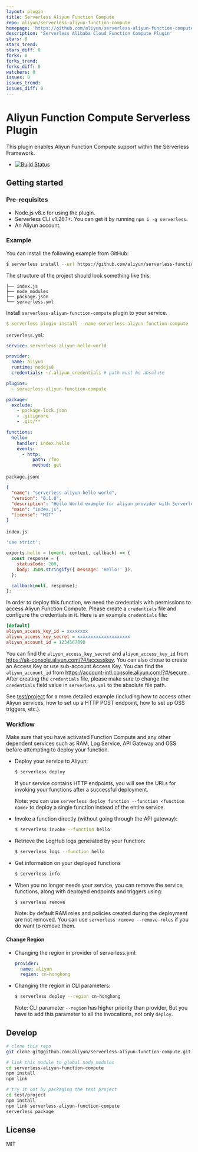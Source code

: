 ```yaml
---
layout: plugin
title: Serverless Aliyun Function Compute
repo: aliyun/serverless-aliyun-function-compute
homepage: 'https://github.com/aliyun/serverless-aliyun-function-compute'
description: 'Serverless Alibaba Cloud Function Compute Plugin'
stars: 0
stars_trend: 
stars_diff: 0
forks: 0
forks_trend: 
forks_diff: 0
watchers: 0
issues: 0
issues_trend: 
issues_diff: 0
---
```



# Aliyun Function Compute Serverless Plugin

This plugin enables Aliyun Function Compute support within the Serverless Framework.

- [![Build Status](https://travis-ci.org/aliyun/serverless-aliyun-function-compute.svg?branch=master)](https://travis-ci.org/aliyun/serverless-aliyun-function-compute)

## Getting started

### Pre-requisites

* Node.js v8.x for using the plugin.
* Serverless CLI v1.26.1+. You can get it by running `npm i -g serverless`.
* An Aliyun account.

### Example

You can install the following example from GitHub:

```sh
$ serverless install --url https://github.com/aliyun/serverless-function-compute-examples/tree/master/aliyun-nodejs
```

The structure of the project should look something like this:

```
├── index.js
├── node_modules
├── package.json
└── serverless.yml
```

Install `serverless-aliyun-function-compute` plugin to your service.

```yaml
$ serverless plugin install --name serverless-aliyun-function-compute
```

`serverless.yml`:

```yaml
service: serverless-aliyun-hello-world

provider:
  name: aliyun
  runtime: nodejs8
  credentials: ~/.aliyun_credentials # path must be absolute

plugins:
  - serverless-aliyun-function-compute

package:
  exclude:
    - package-lock.json
    - .gitignore
    - .git/**

functions:
  hello:
    handler: index.hello
    events:
      - http:
          path: /foo
          method: get
```

`package.json`:

```json
{
  "name": "serverless-aliyun-hello-world",
  "version": "0.1.0",
  "description": "Hello World example for aliyun provider with Serverless Framework.",
  "main": "index.js",
  "license": "MIT"
}
```

`index.js`:

```js
'use strict';

exports.hello = (event, context, callback) => {
  const response = {
    statusCode: 200,
    body: JSON.stringify({ message: 'Hello!' }),
  };

  callback(null, response);
};
```

In order to deploy this function, we need the credentials with permissions to access Aliyun Function Compute. 
Please create a `credentials` file and configure the credentials in it. 
Here is an example `credentials` file:

```ini
[default]
aliyun_access_key_id = xxxxxxxx
aliyun_access_key_secret = xxxxxxxxxxxxxxxxxxxx
aliyun_account_id = 1234567890
```

You can find the `aliyun_access_key_secret` and `aliyun_access_key_id` from https://ak-console.aliyun.com/?#/accesskey. You can also chose to create an Access Key or use sub-account Access Key.
You can find the `aliyun_account_id` from https://account-intl.console.aliyun.com/?#/secure .
After creating the `credentials` file, please make sure to change the `credentials` field value in `serverless.yml` to the absolute file path.

See [test/project](./test/project) for a more detailed example (including how to access other Aliyun services, how to set up a HTTP POST endpoint, how to set up OSS triggers, etc.).

### Workflow

Make sure that you have activated Function Compute and any other dependent services such as RAM, Log Service, API Gateway and OSS before attempting to deploy your function.

* Deploy your service to Aliyun:

  ```sh
  $ serverless deploy
  ```

  If your service contains HTTP endpoints, you will see the URLs for invoking your functions after a successful deployment.

  Note: you can use `serverless deploy function --function <function name>` to deploy a single function instead of the entire service.
* Invoke a function directly (without going through the API gateway):

  ```sh
  $ serverless invoke --function hello
  ```
* Retrieve the LogHub logs generated by your function:

  ```sh
  $ serverless logs --function hello
  ```
* Get information on your deployed functions

  ```sh
  $ serverless info
  ```
* When you no longer needs your service, you can remove the service, functions, along with deployed endpoints and triggers using:

  ```sh
  $ serverless remove
  ```

  Note: by default RAM roles and policies created during the deployment are not removed. You can use `serverless remove --remove-roles` if you do want to remove them.

#### Change Region

* Changing the region in provider of serverless.yml:
  ```yaml
  provider:
    name: aliyun
    region: cn-hongkong
  ```

* Changing the region in CLI parameters:
  ```sh
  $ serverless deploy --region cn-hongkong
  ```

  Note: CLI parameter `--region` has higher priority than provider, But you have to add this parameter to all the invocations, not only `deploy`.

## Develop

```sh
# clone this repo
git clone git@github.com:aliyun/serverless-aliyun-function-compute.git

# link this module to global node_modules
cd serverless-aliyun-function-compute
npm install
npm link

# try it out by packaging the test project
cd test/project
npm install
npm link serverless-aliyun-function-compute
serverless package
```

## License

MIT
